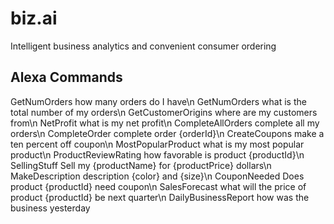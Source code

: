 # biz.ai
Intelligent business analytics and convenient consumer ordering

## Alexa Commands
GetNumOrders how many orders do I have\n
GetNumOrders what is the total number of my orders\n
GetCustomerOrigins where are my customers from\n
NetProfit what is my net profit\n
CompleteAllOrders complete all my orders\n
CompleteOrder complete order {orderId}\n
CreateCoupons make a ten percent off coupon\n
MostPopularProduct what is my most popular product\n
ProductReviewRating how favorable is product {productId}\n
SellingStuff Sell my {productName} for {productPrice} dollars\n
MakeDescription description {color} and {size}\n
CouponNeeded Does product {productId} need coupon\n
SalesForecast what will the price of product {productId} be next quarter\n
DailyBusinessReport how was the business yesterday
